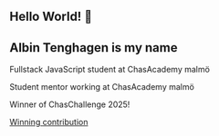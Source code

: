 ## Hello World! 👋
<article class="Introduction">
  <h1> 
    Albin Tenghagen is my name  
  </h1>
  
  <p> Fullstack JavaScript student at ChasAcademy malmö </p>
  <p> Student mentor working at ChasAcademy malmö </p>
  
  <p> Winner of ChasChallenge 2025! </p>
  <a href="https://chasacademy.se/job/grupp-26-the-fellowship-of-the-code">
  Winning contribution
  </a>
</article>
